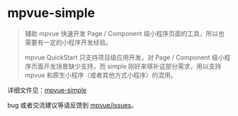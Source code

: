 # mpvue-simple

> 辅助 mpvue 快速开发 Page / Component 级小程序页面的工具，所以也需要有一定的小程序开发经验。
>
> mpvue QuickStart 只支持项目级应用开发，对 Page / Component 级小程序页面开发场景缺少支持，而 simple 刚好来填补这部分需求，用以支持 mpvue 和原生小程序（或者其他方式小程序）的混用。

详细文件见：[mpvue-simple](http://mpvue.com/mpvue/simple)

bug 或者交流建议等请反馈到 [mpvue/issues](https://github.com/Meituan-Dianping/mpvue/issues)。

